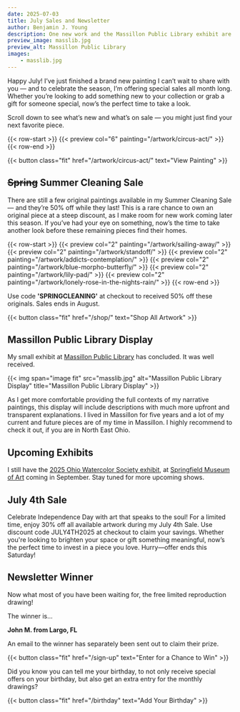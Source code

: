 ```yaml
---
date: 2025-07-03
title: July Sales and Newsletter
author: Benjamin J. Young
description: One new work and the Massillon Public Library exhibit are complete.
preview_image: masslib.jpg
preview_alt: Massillon Public Library
images:
    - masslib.jpg
---
```


Happy July! I’ve just finished a brand new painting I can’t wait to share with you — and to celebrate the season, I’m offering special sales all month long. Whether you’re looking to add something new to your collection or grab a gift for someone special, now’s the perfect time to take a look.

<!--more-->

Scroll down to see what’s new and what’s on sale — you might just find your next favorite piece.

{{< row-start >}}
    {{< preview col="6" painting="/artwork/circus-act/" >}}
{{< row-end >}}

{{< button class="fit" href="/artwork/circus-act/" text="View Painting" >}}


## ~~Spring~~ Summer Cleaning Sale ##

There are still a few original paintings available in my Summer Cleaning Sale — and they’re 50% off while they last! This is a rare chance to own an original piece at a steep discount, as I make room for new work coming later this season. If you’ve had your eye on something, now’s the time to take another look before these remaining pieces find their homes.

{{< row-start >}}
    {{< preview col="2" painting="/artwork/sailing-away/" >}}
    {{< preview col="2" painting="/artwork/standoff/" >}}
    {{< preview col="2" painting="/artwork/addicts-contemplation/" >}}
    {{< preview col="2" painting="/artwork/blue-morpho-butterfly/" >}}
    {{< preview col="2" painting="/artwork/lily-pad/" >}}
    {{< preview col="2" painting="/artwork/lonely-rose-in-the-nights-rain/" >}}
{{< row-end >}}

Use code **'SPRINGCLEANING'** at checkout to received 50% off these originals. Sales ends in August.

{{< button class="fit" href="/shop/" text="Shop All Artwork" >}}


## Massillon Public Library Display ##

My small exhibit at [Massillon Public Library](https://www.massillonlibrary.org) has concluded. It was well received.

{{< img span="image fit" src="masslib.jpg" alt="Massillon Public Library Display" title="Massillon Public Library Display" >}}

As I get more comfortable providing the full contexts of my narrative paintings, this display will include descriptions with much more upfront and transparent explanations. I lived in Massillon for five years and a lot of my current and future pieces are of my time in Massillon. I highly recommend to check it out, if you are in North East Ohio.


## Upcoming Exhibits ##

I still have the [2025 Ohio Watercolor Society exhibit](https://www.ohiowatercolorsociety.org/watercolor-ohio-2025), at [Springfield Museum of Art](https://www.springfieldart.net) coming in September. Stay tuned for more upcoming shows.

## July 4th Sale ##

Celebrate Independence Day with art that speaks to the soul! For a limited time, enjoy 30% off all available artwork during my July 4th Sale. Use discount code JULY4TH2025 at checkout to claim your savings. Whether you're looking to brighten your space or gift something meaningful, now’s the perfect time to invest in a piece you love. Hurry—offer ends this Saturday!


## Newsletter Winner ##

Now what most of you have been waiting for, the free limited reproduction drawing!

The winner is...

**John M. from Largo, FL**

An email to the winner has separately been sent out to claim their prize.

{{< button class="fit" href="/sign-up" text="Enter for a Chance to Win" >}}

Did you know you can tell me your birthday, to not only receive special offers on your birthday, but also get an extra entry for the monthly drawings?

{{< button class="fit" href="/birthday" text="Add Your Birthday" >}}
